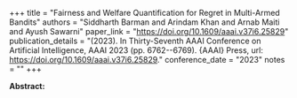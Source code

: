 +++
title = "Fairness and Welfare Quantification for Regret in Multi-Armed Bandits"
authors = "Siddharth Barman and Arindam Khan and Arnab Maiti and Ayush Sawarni"
paper_link = "https://doi.org/10.1609/aaai.v37i6.25829"
publication_details = "(2023). In Thirty-Seventh AAAI Conference on Artificial Intelligence,  AAAI 2023 (pp. 6762--6769). {AAAI} Press, url: <a href='https://doi.org/10.1609/aaai.v37i6.25829' target='_blank'>https://doi.org/10.1609/aaai.v37i6.25829</a>."
conference_date = "2023"
notes = ""
+++

<b>Abstract:</b>
